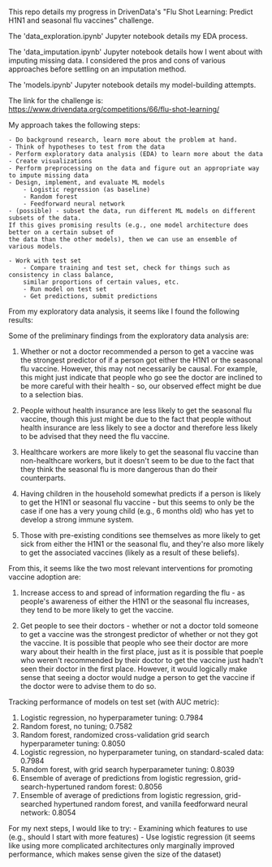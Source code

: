 This repo details my progress in DrivenData's "Flu Shot Learning: Predict H1N1 and seasonal flu vaccines" challenge. 

The 'data_exploration.ipynb' Jupyter notebook details my EDA process. 

The 'data_imputation.ipynb' Jupyter notebook details how I went about with imputing missing data. I considered the pros and cons of various approaches before settling on an imputation method. 

The 'models.ipynb' Jupyter notebook details my model-building attempts.

The link for the challenge is: https://www.drivendata.org/competitions/66/flu-shot-learning/

My approach takes the following steps:

	- Do background research, learn more about the problem at hand.
	- Think of hypotheses to test from the data
	- Perform exploratory data analysis (EDA) to learn more about the data
	- Create visualizations
	- Perform preprocessing on the data and figure out an appropriate way to impute missing data
	- Design, implement, and evaluate ML models
		- Logistic regression (as baseline)
		- Random forest
		- Feedforward neural network	
	- (possible) - subset the data, run different ML models on different subsets of the data. 
	If this gives promising results (e.g., one model architecture does better on a certain subset of 
	the data than the other models), then we can use an ensemble of various models.
	
	- Work with test set
		- Compare training and test set, check for things such as consistency in class balance, 
		similar proportions of certain values, etc.
		- Run model on test set
		- Get predictions, submit predictions
		
From my exploratory data analysis, it seems like I found the following results:

Some of the preliminary findings from the exploratory data analysis are: 

1. Whether or not a doctor recommended a person to get a vaccine was the strongest predictor of if a person got either the H1N1 or the seasonal flu vaccine. However, this may not necessarily be causal. For example, this might just indicate that people who go see the doctor are inclined to be more careful with their health - so, our observed effect might be due to a selection bias. 

2. People without health insurance are less likely to get the seasonal flu vaccine, though this just might be due to the fact that people without health insurance are less likely to see a doctor and therefore less likely to be advised that they need the flu vaccine. 

3. Healthcare workers are more likely to get the seasonal flu vaccine than non-healthcare workers, but it doesn't seem to be due to the fact that they think the seasonal flu is more dangerous than do their counterparts. 

4. Having children in the household somewhat predicts if a person is likely to get the H1N1 or seasonal flu vaccine - but this seems to only be the case if one has a very young child (e.g., 6 months old) who has yet to develop a strong immune system. 

5. Those with pre-existing conditions see themselves as more likely to get sick from either the H1N1 or the seasonal flu, and they're also more likely to get the associated vaccines (likely as a result of these beliefs).

From this, it seems like the two most relevant interventions for promoting vaccine adoption are:

1. Increase access to and spread of information regarding the flu - as people's awareness of either the H1N1 or the seasonal flu increases, they tend to be more likely to get the vaccine. 

2. Get people to see their doctors - whether or not a doctor told someone to get a vaccine was the strongest predictor of whether or not they got the vaccine. It is possible that people who see their doctor are more wary about their health in the first place, just as it is possible that poeple who weren't recommended by their doctor to get the vaccine just hadn't seen their doctor in the first place. However, it would logically make sense that seeing a doctor would nudge a person to get the vaccine if the doctor were to advise them to do so. 

Tracking performance of models on test set (with AUC metric):

1. Logistic regression, no hyperparameter tuning: 0.7984 
2. Random forest, no tuning; 0.7582
3. Random forest, randomized cross-validation grid search hyperparameter tuning: 0.8050
4. Logistic regression, no hyperparameter tuning, on standard-scaled data: 0.7984
5. Random forest, with grid search hyperparameter tuning: 0.8039
6. Ensemble of average of predictions from logistic regression, grid-search-hypertuned random forest: 0.8056
7. Ensemble of average of predictions from logistic regression, grid-searched hypertuned random forest, and vanilla feedforward neural network: 0.8054

For my next steps, I would like to try:
	- Examining which features to use (e.g., should I start with more features)
	- Use logistic regression (it seems like using more complicated architectures only marginally improved performance, which makes sense given the size of the dataset)